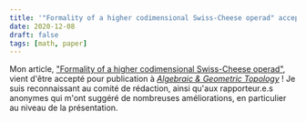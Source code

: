 ```yaml
---
title: '"Formality of a higher codimensional Swiss-Cheese operad" accepté par *Algebraic & Geometric Topology*'
date: 2020-12-08
draft: false
tags: [math, paper]
---
```


Mon article, ["Formality of a higher codimensional Swiss-Cheese operad"](/research/codim-swiss-cheese), vient d'être accepté pour publication à [_Algebraic & Geometric Topology_](https://msp.org/agt/) !
Je suis reconnaissant au comité de rédaction, ainsi qu'aux rapporteur.e.s anonymes qui m'ont suggéré de nombreuses améliorations, en particulier au niveau de la présentation.
